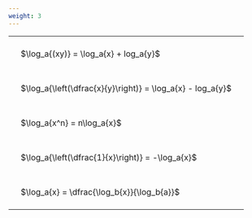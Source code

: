 ```yaml
---
weight: 3
---
```


<style type="text/css">
#T_fb266 th.col_heading {
  text-align: left;
  font-size: 1em;
}
#T_fb266 td {
  text-align: left;
  font-size: 1em;
  padding: 1.5em;
}
</style>
<table id="T_fb266">
  <thead>
  </thead>
  <tbody>
    <tr>
      <td id="T_fb266_row0_col0" class="data row0 col0" >$\log_a{(xy)} = \log_a{x} + log_a{y}$</td>
    </tr>
    <tr>
      <td id="T_fb266_row1_col0" class="data row1 col0" >$\log_a{\left(\dfrac{x}{y}\right)} = \log_a{x} - log_a{y}$</td>
    </tr>
    <tr>
      <td id="T_fb266_row2_col0" class="data row2 col0" >$\log_a{x^n} = n\log_a{x}$</td>
    </tr>
    <tr>
      <td id="T_fb266_row3_col0" class="data row3 col0" >$\log_a{\left(\dfrac{1}{x}\right)} = -\log_a{x}$</td>
    </tr>
    <tr>
      <td id="T_fb266_row4_col0" class="data row4 col0" >$\log_a{x} = \dfrac{\log_b{x}}{\log_b{a}}$</td>
    </tr>
  </tbody>
</table>
